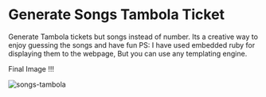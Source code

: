 # Generate Songs Tambola Ticket 
Generate Tambola tickets but songs instead of number.
Its a creative way to enjoy guessing the songs and have fun
PS: I have used embedded ruby for displaying them to the webpage, But you can use any templating engine.

Final Image !!!

![songs-tambola](https://github.com/Rajan4436/songs-tambola-ticket/blob/master/download%20.png)


